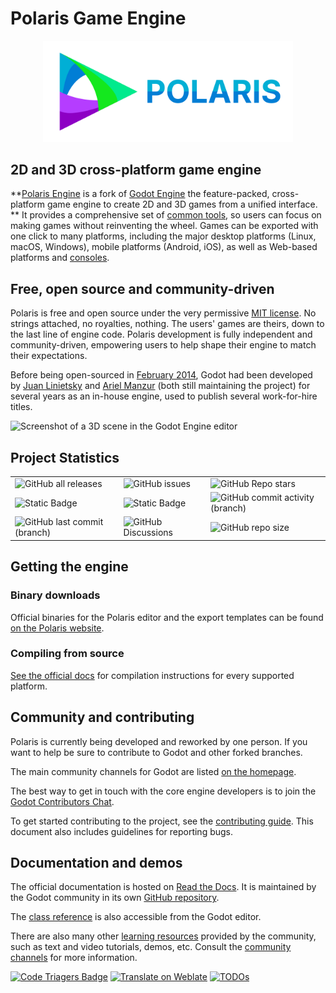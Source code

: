 # Polaris Game Engine

<p align="center">
  <a href="https://polarisengine.org">
    <img src="logo_outlined.svg" width="400" alt="Polaris Engine logo">
  </a>
</p>

## 2D and 3D cross-platform game engine

**[Polaris Engine](https://polarisengine.org) is a fork of [Godot Engine](https://godotengine.org)
the feature-packed, cross-platform game engine to create 2D and 3D games from a unified interface.
** It provides a comprehensive set of [common tools](https://godotengine.org/features), so 
users can focus on making games without reinventing the wheel. Games can
be exported with one click to many platforms, including the major desktop
platforms (Linux, macOS, Windows), mobile platforms (Android, iOS), as well as
Web-based platforms and [consoles](https://docs.godotengine.org/en/latest/tutorials/platform/consoles.html).

## Free, open source and community-driven

Polaris is free and open source under the very permissive [MIT license](https://polarisengine.org/license).
No strings attached, no royalties, nothing. The users' games are theirs, down
to the last line of engine code. Polaris development is fully independent and
community-driven, empowering users to help shape their engine to match their
expectations.

Before being open-sourced in [February 2014](https://github.com/godotengine/godot/commit/0b806ee0fc9097fa7bda7ac0109191c9c5e0a1ac),
Godot had been developed by [Juan Linietsky](https://github.com/reduz) and
[Ariel Manzur](https://github.com/punto-) (both still maintaining the project)
for several years as an in-house engine, used to publish several work-for-hire
titles.

![Screenshot of a 3D scene in the Godot Engine editor]()

## Project Statistics
<table class="no-border" align="center">
  <tr>
    <td><img alt="GitHub all releases" src="https://img.shields.io/github/downloads/Vibrantic/polaris/total"></td>
    <td><img alt="GitHub issues" src="https://img.shields.io/github/issues/Vibrantic/polaris"></td>
    <td><img alt="GitHub Repo stars" src="https://img.shields.io/github/stars/Vibrantic/polaris"></td>
  </tr>
  <tr>
    <td><img alt="Static Badge" src="https://img.shields.io/badge/version-0.0-brightgreen"></td>
    <td><img alt="Static Badge" src="https://img.shields.io/badge/language-lua-blue"></td>
    <td colspan="2"><img alt="GitHub commit activity (branch)" src="https://img.shields.io/github/commit-activity/w/Vibrantic/polaris"></td>
  </tr>
  <tr>
    <td><img alt="GitHub last commit (branch)" src="https://img.shields.io/github/last-commit/Vibrantic/polaris/main"></td>
    <td><img alt="GitHub Discussions" src="https://img.shields.io/github/discussions/Vibrantic/polaris">
    <td colspan="2"><img alt="GitHub repo size" src="https://img.shields.io/github/repo-size/Vibrantic/polaris">
</td>
</td>
  </tr>
</table>

## Getting the engine

### Binary downloads

Official binaries for the Polaris editor and the export templates can be found
[on the Polaris website](https://polarisengine.org/download).

### Compiling from source

[See the official docs](https://docs.godotengine.org/en/latest/contributing/development/compiling)
for compilation instructions for every supported platform.

## Community and contributing

Polaris is currently being developed and reworked by one person. 
If you want to help be sure to contribute to Godot and other forked branches.

The main community channels for Godot are listed [on the homepage](https://godotengine.org/community).

The best way to get in touch with the core engine developers is to join the
[Godot Contributors Chat](https://chat.godotengine.org).

To get started contributing to the project, see the [contributing guide](CONTRIBUTING.md).
This document also includes guidelines for reporting bugs.

## Documentation and demos

The official documentation is hosted on [Read the Docs](https://docs.godotengine.org).
It is maintained by the Godot community in its own [GitHub repository](https://github.com/godotengine/godot-docs).

The [class reference](https://docs.godotengine.org/en/latest/classes/)
is also accessible from the Godot editor.

There are also many other
[learning resources](https://docs.godotengine.org/en/latest/community/tutorials.html)
provided by the community, such as text and video tutorials, demos, etc.
Consult the [community channels](https://godotengine.org/community)
for more information.

[![Code Triagers Badge](https://www.codetriage.com/vibrantic/polaris/badges/users.svg)](https://www.codetriage.com/vibrantic/polaris)
[![Translate on Weblate](https://hosted.weblate.org/widgets/godot-engine/-/godot/svg-badge.svg)](https://hosted.weblate.org/engage/godot-engine/?utm_source=widget)
[![TODOs](https://badgen.net/https/api.tickgit.com/badgen/github.com/godotengine/godot)](https://www.tickgit.com/browse?repo=github.com/godotengine/godot)
